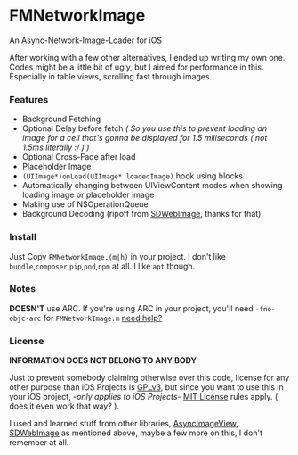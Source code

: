 FMNetworkImage
==============

An Async-Network-Image-Loader for iOS

After working with a few other alternatives, I ended up writing my own one. 
Codes might be a little bit of ugly, but I aimed for performance in this. Especially in 
table views, scrolling fast through images.

### Features

- Background Fetching
- Optional Delay before fetch 
  *( So you use this to prevent loading an image for a cell that's gonna
        be displayed for 1.5 miliseconds ( not 1.5ms literally :/ ) )*
- Optional Cross-Fade after load
- Placeholder Image
- `(UIImage*)onLoad(UIImage* loadedImage)` hook using blocks
- Automatically changing between UIViewContent modes when showing loading image or placeholder image
- Making use of NSOperationQueue
- Background Decoding (ripoff from [SDWebImage](https://github.com/rs/SDWebImage), thanks for that)

### Install

Just Copy `FMNetworkImage.(m|h)` in your project. I don't like `bundle`,`composer`,`pip`,`pod`,`npm` at all.
I like `apt` though.

### Notes

 **DOESN'T** use ARC. If you're using ARC in your project, you'll need `-fno-objc-arc` for `FMNetworkImage.m` [need help?](http://stackoverflow.com/questions/6646052/how-can-i-disable-arc-for-a-single-file-in-a-project)

### License

 **INFORMATION DOES NOT BELONG TO ANY BODY** 
 
 Just to prevent somebody claiming otherwise over this code, license for any other purpose
 than iOS Projects is [GPLv3](http://www.gnu.org/copyleft/gpl.html), but since you want 
 to use this in your iOS project, *-only applies to iOS Projects-* [MIT License](http://opensource.org/licenses/MIT)
 rules apply. ( does it even work that way? ).

 I used and learned stuff from other libraries, [AsyncImageView](https://github.com/nicklockwood/AsyncImageView), 
 [SDWebImage](https://github.com/rs/SDWebImage) as mentioned above, maybe a few more on this, I don't remember at all.
